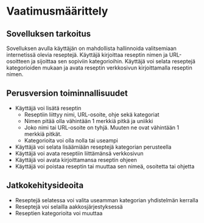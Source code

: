 # Vaatimusmäärittely

## Sovelluksen tarkoitus

Sovelluksen avulla käyttäjän on mahdollista hallinnoida valitsemiaan internetissä olevia reseptejä.
Käyttäjä kirjoittaa reseptin nimen ja URL-osoitteen ja sijoittaa sen sopiviin kategorioihin.
Käyttäjä voi selata reseptejä kategorioiden mukaan ja avata reseptin verkkosivun kirjoittamalla reseptin nimen.

## Perusversion toiminnallisuudet
- Käyttäjä voi lisätä reseptin
  - Reseptiin liittyy nimi, URL-osoite, ohje sekä kategoriat
  - Nimen pitää olla vähintään 1 merkkiä pitkä ja uniikki
  - Joko nimi tai URL-osoite on tyhjä. Muuten ne ovat vähintään 1 merkkiä pitkät.
  - Kategorioita voi olla nolla tai useampi
- Käyttäjä voi selata lisäämiään reseptejä kategorian perusteella
- Käyttäjä voi avata reseptiin liittämänsä verkkosivun
- Käyttäjä voi avata kirjoittamansa reseptin ohjeen
- Käyttäjä voi poistaa reseptin tai muuttaa sen nimeä, osoitetta tai ohjetta

## Jatkokehitysideoita
- Reseptejä selatessa voi valita useamman kategorian yhdistelmän kerralla
- Reseptejä voi selailla aakkosjärjestyksessä
- Reseptien kategorioita voi muuttaa
